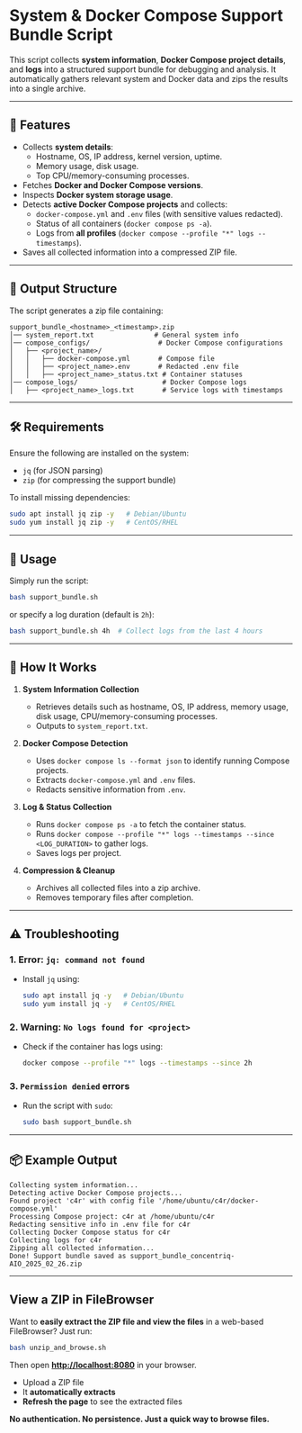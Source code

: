 # System & Docker Compose Support Bundle Script

This script collects **system information**, **Docker Compose project details**, and **logs** into a structured support bundle for debugging and analysis. It automatically gathers relevant system and Docker data and zips the results into a single archive.

---

## 📌 Features
- Collects **system details**:
  - Hostname, OS, IP address, kernel version, uptime.
  - Memory usage, disk usage.
  - Top CPU/memory-consuming processes.
- Fetches **Docker and Docker Compose versions**.
- Inspects **Docker system storage usage**.
- Detects **active Docker Compose projects** and collects:
  - `docker-compose.yml` and `.env` files (with sensitive values redacted).
  - Status of all containers (`docker compose ps -a`).
  - Logs from **all profiles** (`docker compose --profile "*" logs --timestamps`).
- Saves all collected information into a compressed ZIP file.

---

## 📂 Output Structure

The script generates a zip file containing:

```
support_bundle_<hostname>_<timestamp>.zip
│── system_report.txt               # General system info
│── compose_configs/                 # Docker Compose configurations
│   ├── <project_name>/
│   │   ├── docker-compose.yml       # Compose file
│   │   ├── <project_name>.env       # Redacted .env file
│   │   ├── <project_name>_status.txt # Container statuses
│── compose_logs/                     # Docker Compose logs
│   ├── <project_name>_logs.txt       # Service logs with timestamps
```

---

## 🛠️ Requirements

Ensure the following are installed on the system:

- `jq` (for JSON parsing)
- `zip` (for compressing the support bundle)

To install missing dependencies:

```bash
sudo apt install jq zip -y   # Debian/Ubuntu
sudo yum install jq zip -y   # CentOS/RHEL
```

---

## 🚀 Usage

Simply run the script:

```bash
bash support_bundle.sh
```

or specify a log duration (default is `2h`):

```bash
bash support_bundle.sh 4h  # Collect logs from the last 4 hours
```

---

## 📝 How It Works

1. **System Information Collection**  
   - Retrieves details such as hostname, OS, IP address, memory usage, disk usage, CPU/memory-consuming processes.
   - Outputs to `system_report.txt`.

2. **Docker Compose Detection**  
   - Uses `docker compose ls --format json` to identify running Compose projects.
   - Extracts `docker-compose.yml` and `.env` files.
   - Redacts sensitive information from `.env`.

3. **Log & Status Collection**  
   - Runs `docker compose ps -a` to fetch the container status.
   - Runs `docker compose --profile "*" logs --timestamps --since <LOG_DURATION>` to gather logs.
   - Saves logs per project.

4. **Compression & Cleanup**  
   - Archives all collected files into a zip archive.
   - Removes temporary files after completion.

---

## ⚠️ Troubleshooting

### **1. Error: `jq: command not found`**
   - Install `jq` using:  
     ```bash
     sudo apt install jq -y   # Debian/Ubuntu
     sudo yum install jq -y   # CentOS/RHEL
     ```

### **2. Warning: `No logs found for <project>`**
   - Check if the container has logs using:  
     ```bash
     docker compose --profile "*" logs --timestamps --since 2h
     ```

### **3. `Permission denied` errors**
   - Run the script with `sudo`:
     ```bash
     sudo bash support_bundle.sh
     ```

---

## 📦 Example Output

```plaintext
Collecting system information...
Detecting active Docker Compose projects...
Found project 'c4r' with config file '/home/ubuntu/c4r/docker-compose.yml'
Processing Compose project: c4r at /home/ubuntu/c4r
Redacting sensitive info in .env file for c4r
Collecting Docker Compose status for c4r
Collecting logs for c4r
Zipping all collected information...
Done! Support bundle saved as support_bundle_concentriq-AIO_2025_02_26.zip
```

---

## View a ZIP in FileBrowser

Want to **easily extract the ZIP file and view the files** in a web-based FileBrowser? Just run:

```sh
bash unzip_and_browse.sh
```

Then open **[http://localhost:8080](http://localhost:8080)** in your browser.  
- Upload a ZIP file  
- It **automatically extracts**  
- **Refresh the page** to see the extracted files  

**No authentication. No persistence. Just a quick way to browse files.**

